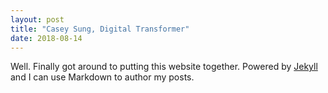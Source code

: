 ```yaml
---
layout: post
title: "Casey Sung, Digital Transformer"
date: 2018-08-14
---
```


Well.  Finally got around to putting this website together.  Powered by [Jekyll](http://jekyllrb.com) and I can use Markdown to author my posts.
